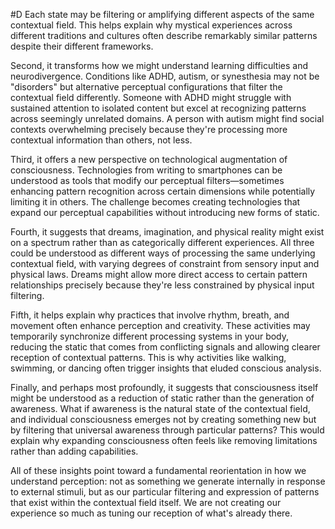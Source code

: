  #D Each state may be filtering or amplifying different aspects of the same contextual field. This helps explain why mystical experiences across different traditions and cultures often describe remarkably similar patterns despite their different frameworks.

Second, it transforms how we might understand learning difficulties and neurodivergence. Conditions like ADHD, autism, or synesthesia may not be "disorders" but alternative perceptual configurations that filter the contextual field differently. Someone with ADHD might struggle with sustained attention to isolated content but excel at recognizing patterns across seemingly unrelated domains. A person with autism might find social contexts overwhelming precisely because they're processing more contextual information than others, not less.

Third, it offers a new perspective on technological augmentation of consciousness. Technologies from writing to smartphones can be understood as tools that modify our perceptual filters—sometimes enhancing pattern recognition across certain dimensions while potentially limiting it in others. The challenge becomes creating technologies that expand our perceptual capabilities without introducing new forms of static.

Fourth, it suggests that dreams, imagination, and physical reality might exist on a spectrum rather than as categorically different experiences. All three could be understood as different ways of processing the same underlying contextual field, with varying degrees of constraint from sensory input and physical laws. Dreams might allow more direct access to certain pattern relationships precisely because they're less constrained by physical input filtering.

Fifth, it helps explain why practices that involve rhythm, breath, and movement often enhance perception and creativity. These activities may temporarily synchronize different processing systems in your body, reducing the static that comes from conflicting signals and allowing clearer reception of contextual patterns. This is why activities like walking, swimming, or dancing often trigger insights that eluded conscious analysis.

Finally, and perhaps most profoundly, it suggests that consciousness itself might be understood as a reduction of static rather than the generation of awareness. What if awareness is the natural state of the contextual field, and individual consciousness emerges not by creating something new but by filtering that universal awareness through particular patterns? This would explain why expanding consciousness often feels like removing limitations rather than adding capabilities.

All of these insights point toward a fundamental reorientation in how we understand perception: not as something we generate internally in response to external stimuli, but as our particular filtering and expression of patterns that exist within the contextual field itself. We are not creating our experience so much as tuning our reception of what's already there.